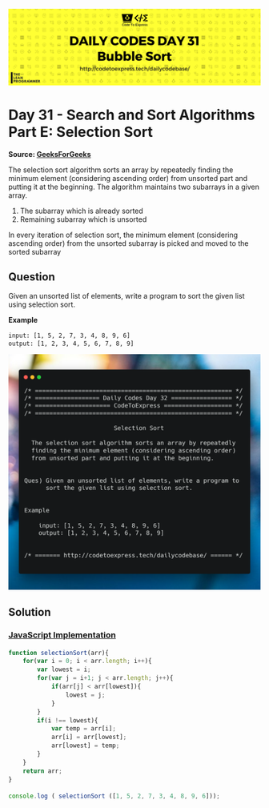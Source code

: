 ![cover](./cover.png)

# Day 31 - Search and Sort Algorithms Part E: Selection Sort

**Source: [GeeksForGeeks](https://www.geeksforgeeks.org/selection-sort/)**

The selection sort algorithm sorts an array by repeatedly finding the minimum element (considering ascending order) from unsorted part and putting it at the beginning. The algorithm maintains two subarrays in a given array.

1. The subarray which is already sorted
2. Remaining subarray which is unsorted

In every iteration of selection sort, the minimum element (considering ascending order) from the unsorted subarray is picked and moved to the sorted subarray

## Question

Given an unsorted list of elements, write a program to sort the given list using selection sort.

**Example**

```
input: [1, 5, 2, 7, 3, 4, 8, 9, 6]
output: [1, 2, 3, 4, 5, 6, 7, 8, 9]
```

![ques](./ques.png)

## Solution

### [JavaScript Implementation](./JavaScript/selectionsort.js)

```js
function selectionSort(arr){
    for(var i = 0; i < arr.length; i++){
        var lowest = i;
        for(var j = i+1; j < arr.length; j++){
            if(arr[j] < arr[lowest]){
                lowest = j;
            }
        }
        if(i !== lowest){
            var temp = arr[i];
            arr[i] = arr[lowest];
            arr[lowest] = temp;
        }
    }
    return arr;
}

console.log ( selectionSort ([1, 5, 2, 7, 3, 4, 8, 9, 6]));
```